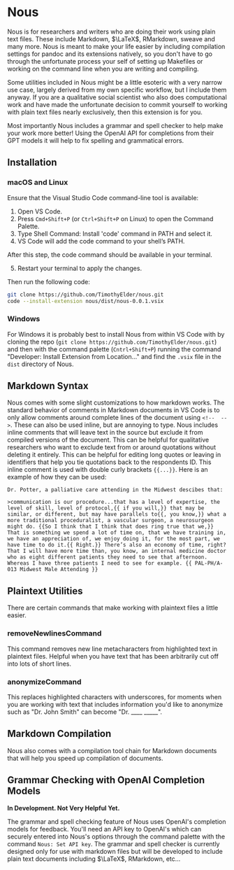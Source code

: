 # Nous

Nous is for researchers and writers who are doing their work using plain text files. These include Markdown, $\LaTeX$, RMarkdown, sweave and many more. Nous is meant to make your life easier by including compilation settings for pandoc and its extensions natively, so you don't have to go through the unfortunate process your self of setting up Makefiles or working on the command line when you are writing and compiling.

Some utilities included in Nous might be a little esoteric with a very narrow use case, largely derived from my own specific workflow, but I include them anyway. If you are a qualitative social scientist who also does computational work and have made the unfortunate decision to commit yourself to working with plain text files nearly exclusively, then this extension is for you.

Most importantly Nous includes a grammar and spell checker to help make your work more better! Using the OpenAI API for completions from their GPT models it will help to fix spelling and grammatical errors.

## Installation 

### macOS and Linux

Ensure that the Visual Studio Code command-line tool is available:
	
1.	Open VS Code.
2.	Press `Cmd+Shift+P` (or `Ctrl+Shift+P` on Linux) to open the Command Palette.
3.	Type Shell Command: Install 'code' command in PATH and select it.
4.	VS Code will add the code command to your shell’s PATH.

After this step, the code command should be available in your terminal.

5.	Restart your terminal to apply the changes.

Then run the following code:
```sh
git clone https://github.com/TimothyElder/nous.git
code --install-extension nous/dist/nous-0.0.1.vsix
```

### Windows

For Windows it is probably best to install Nous from within VS Code with by cloning the repo (`git clone https://github.com/TimothyElder/nous.git`) and then with the command palette (`Cntrl+Shift+P`) running the command "Developer: Install Extension from Location..." and find the `.vsix` file in the `dist` directory of Nous.

## Markdown Syntax

Nous comes with some slight customizations to how markdown works. The standard behavior of comments in Markdown documents in VS Code is to only allow comments around complete lines of the document using `<!--  -->`. These can also be used inline, but are annoying to type. Nous includes inline comments that will leave text in the source but exclude it from compiled versions of the document. This can be helpful for qualitative researchers who want to exclude text from or around quotations without deleting it entirely. This can be helpful for editing long quotes or leaving in identifiers that help you tie quotations back to the respondents ID. This inline comment is used with double curly brackets `{{...}}`. Here is an example of how they can be used:

```
Dr. Potter, a palliative care attending in the Midwest descibes that:

>communication is our procedure...that has a level of expertise, the level of skill, level of protocol,{{ if you will,}} that may be similar, or different, but may have parallels to{{, you know,}} what a more traditional proceduralist, a vascular surgeon, a neurosurgeon might do. {{So I think that I think that does ring true that we,}} That is something we spend a lot of time on, that we have training in, we have an appreciation of, we enjoy doing it, for the most part, we have time to do it.{{ Right.}} There’s also an economy of time, right? That I will have more time than, you know, an internal medicine doctor who as eight different patients they need to see that afternoon. Whereas I have three patients I need to see for example. {{ PAL-PH/A-013 Midwest Male Attending }}
```

## Plaintext Utilities

There are certain commands that make working with plaintext files a little easier. 

### removeNewlinesCommand

This command removes new line metacharacters from highlighted text in plaintext files. Helpful when you have text that has been arbitrarily cut off into lots of short lines.

### anonymizeCommand

This replaces highlighted characters with underscores, for moments when you are working with text that includes information you'd like to anonymize such as "Dr. John Smith" can become "Dr. ____ _____".

## Markdown Compilation

Nous also comes with a compilation tool chain for Markdown documents that will help you speed up compilation of documents.

## Grammar Checking with OpenAI Completion Models

**In Development. Not Very Helpful Yet.**

The grammar and spell checking feature of Nous uses OpenAI's completion models for feedback. You'll need an API key to OpenAI's which can securely entered into Nous's options through the command palette with the command `Nous: Set API key`. The grammar and spell checker is currently designed only for use with markdown files but will be developed to include plain text documents including $\LaTeX$, RMarkdown, etc...

